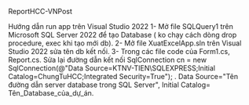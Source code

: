 ReportHCC-VNPost

 Hướng dẫn run app trên Visual Studio 2022
1- Mở file SQLQuery1 trên Microsoft SQL Server 2022 để tạo Database ( ko chạy cách dòng drop procedure, exec khi tạo mới db).
2- Mở file XuatExcelApp.sln trên Visual Studio 2022 sửa tên db kết nối.
3- Trong các file code của Form1.cs, Report.cs. Sửa lại đường dẫn kết nối  SqlConnection cn = new SqlConnection(@"Data Source=KTNV-TIEN\SQLEXPRESS;Initial Catalog=ChungTuHCC;Integrated Security=True");
. Data Source="Tên đường dẫn server database trong SQL Server", Initial Catalog= Tên_Database_của_dự_án.
